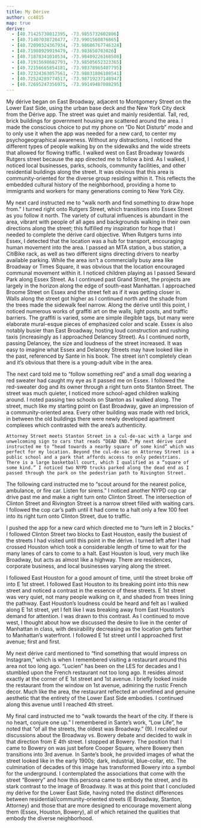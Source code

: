 ```yaml
---
title: My Dérive
author: cc4815
map: true
derive:
  - [40.71425738012395, -73.9855732602806]
  - [40.71407038720477, -73.9901560876865]
  - [40.72090324367934, -73.98686767746324]
  - [40.71988929919479, -73.983650703026]
  - [40.71878341010534, -73.98409226168508]
  - [40.71915698682793, -73.98505652323365]
  - [40.72156665854181, -73.98378965407795]
  - [40.72324363057561, -73.98831806108541]
  - [40.72524289774517, -73.98719237148947]
  - [40.72695247356975, -73.99149487088295]
---
```


My dérive began on East Broadway, adjacent to Montgomery Street on the Lower East Side, using the urban base deck and the New York City deck from the Dérive app. The street was quiet and mainly residential. Tall, red, brick buildings for government housing are scattered around the area. I made the conscious choice to put my phone on “Do Not Disturb” mode and to only use it when the app was needed for a new card, to center my psychogeographical awareness.  Without any distractions, I noticed the different types of people walking by on the sidewalks and the wide streets that allowed for flowing traffic. I walked west on East Broadway towards Rutgers street because the app directed me to follow a bird. As I walked, I noticed local businesses, parks, schools, community facilities, and other residential buildings along the street. It was obvious that this area is community-oriented for the diverse group residing within it. This reflects the embedded cultural history of the neighborhood, providing a home to immigrants and workers for many generations coming to New York City.

My next card instructed me to “walk north and find something to draw hope from.” I turned right onto Rutgers Street, which transitions into Essex Street as you follow it north. The variety of cultural influences is abundant in the area, vibrant with people of all ages and backgrounds walking in their own directions along the street; this fulfilled my inspiration for hope that I needed to complete the dérive card objective. When Rutgers turns into Essex, I detected that the location was a hub for transport, encouraging human movement into the area. I passed an MTA station, a bus station, a CitiBike rack, as well as two different signs directing drivers to nearby available parking. While the area isn’t a commercially busy area like Broadway or Times Square, it was obvious that the location encouraged communal movement within it. I noticed children playing as I passed Seward Park along Essex Street. As I continued past Grand Street, the projects are largely in the horizon along the edge of south-east Manhattan. I approached Broome Street on Essex and the street felt as if it was getting closer in. Walls along the street got higher as I continued north and the shade from the trees made the sidewalk feel narrow. Along the dérive until this point, I noticed numerous works of graffiti art on the walls, light posts, and traffic barriers. The graffiti is varied, some are simple illegible tags, but many were elaborate mural-esque pieces of emphasized color and scale. Essex is also notably busier than East Broadway, hosting loud construction and rushing taxis (increasingly as I approached Delancey Street). As I continued north, passing Delancey, the size and loudness of the street increased. It was easy to imagine what Essex and Delancey Streets may have looked like in the past, referenced by Sante in his book. The street isn’t completely clean and it’s obvious that there is a young-adult vibe in the area.

The next card told me to “follow something red” and a small dog wearing a red sweater had caught my eye as it passed me on Essex. I followed the red-sweater dog and its owner through a right turn onto Stanton Street. The street was much quieter, I noticed more school-aged children walking around. I noted passing two schools on Stanton as I walked along. The street, much like my starting point on East Broadway, gave an impression of a community-oriented area. Every other building was made with red brick, in between the old buildings there were newly developed apartment complexes which contrasted with the area’s authenticity.

	Attorney Street meets Stanton Street in a cul-de-sac with a large and unwelcoming sign to cars that reads “DEAD END.” My next dérive card instructed me to “head towards a nearby square of some kind” which was perfect for my location. Beyond the cul-de-sac on Attorney Street is a public school and a park that affords access to only pedestrians. There is a large basketball court, which I qualified as a “square of some kind.” I noticed two NYPD trucks parked along the dead end as I passed through the park on the pedestrian path to Rivington Street.  

The following card instructed me to “scout around for the nearest police, ambulance, or fire car. Listen for sirens.” I noticed another NYPD cop car drive past me and make a right turn onto Clinton Street. The intersection of Clinton Street and Rivington Street is a narrow street filled with waiting cars.  I followed the cop car’s path until it had come to a halt only a few 100 feet into its right turn onto Clinton Street, due to traffic.

I pushed the app for a new card which directed me to “turn left in 2 blocks.” I followed Clinton Street two blocks to East Houston, easily the busiest of the streets I had visited until this point in the dérive. I turned left after I had crossed Houston which took a considerable length of time to wait for the many lanes of cars to come to a halt. East Houston is loud, very much like Broadway, but acts as almost like a highway. There are residences, corporate business, and local businesses varying along the street.

I followed East Houston for a good amount of time, until the street broke off into E 1st street. I followed East Houston to its breaking point into this new street and noticed a contrast in the essence of these streets. E 1st street was very quiet, not many people walking on it, and shaded from trees lining the pathway. East Houston’s loudness could be heard and felt as I walked along E 1st street, yet I felt like I was breaking away from East Houston’s demand for attention. I was drawn to this contrast. As I continued to move west, I thought about how we discussed the desire to live in the center of Manhattan in class, with desirability decreasing as the location gets farther to Manhattan’s waterfront. I followed E 1st street until I approached first avenue; first and first.

My next dérive card mentioned to “find something that would impress on Instagram,” which is when I remembered visiting a restaurant around this area not too long ago. “Lucien” has been on the LES for decades and I stumbled upon the French restaurant not too long ago. It resides almost exactly at the corner of E 1st street and 1st avenue. I briefly looked inside the restaurant from the window on 1st avenue, admiring the rustic French decor. Much like the area, the restaurant reflected an unrefined and genuine aesthetic that the entirety of the Lower East Side embodies.  I continued along this avenue until I reached 4th street.

My final card instructed me to “walk towards the heart of the city. If there is no heart, conjure one up.” I remembered in Sante’s work, “Low Life”, he noted that “of all the streets, the oldest was Broadway.” (9). I recalled our discussions about the Broadway vs. Bowery debate and decided to walk in that direction from E 4th street. I stopped at Bowery. The position that I came to Bowery on was just before Cooper Square, where Bowery then transitions into 3rd avenue. In Sante’s book, he provided images of what the street looked like in the early 1900s; dark, industrial, blue-collar, etc. The culmination of decades of this image has transformed Bowery into a symbol for the underground. I contemplated the associations that come with the street “Bowery” and how this persona came to embody the street, and its stark contrast to the image of Broadway. It was at this point that I concluded my dérive for the Lower East Side, having noted the distinct differences between residential/community-oriented streets (E Broadway, Stanton, Attorney) and those that are more designed to encourage movement along them (Essex, Houston, Bowery), all of which retained the qualities that embody the diverse neighborhood.

